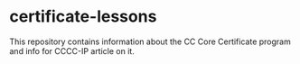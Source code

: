 # certificate-lessons
This repository contains information about the CC Core Certificate program and info for CCCC-IP article on it.
